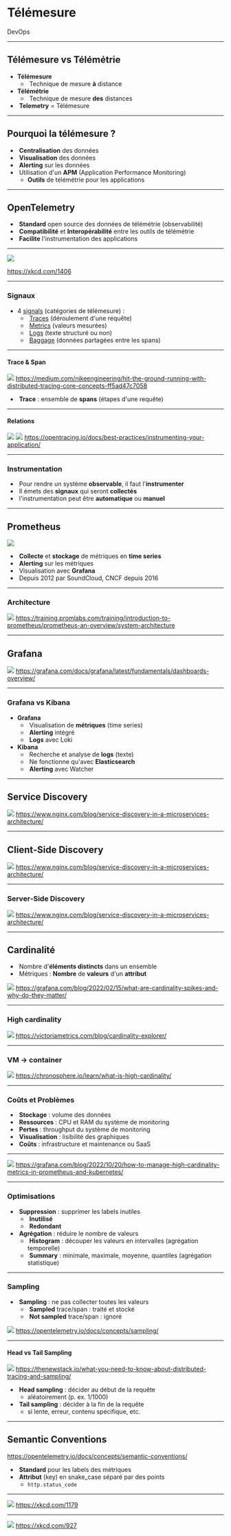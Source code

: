 # Télémesure

DevOps

---

## Télémesure vs Télémétrie

- **Télémesure**
  - &shy;<!-- .element: class="fragment" --> Technique de mesure **à** distance
- **Télémétrie**
  - &shy;<!-- .element: class="fragment" --> Technique de mesure **des** distances
- &shy;<!-- .element: class="fragment" --> **Telemetry** = Télémesure

---

## Pourquoi la télémesure ?

- &shy;<!-- .element: class="fragment" --> **Centralisation** des données
- &shy;<!-- .element: class="fragment" --> **Visualisation** des données
- &shy;<!-- .element: class="fragment" --> **Alerting** sur les données
- &shy;<!-- .element: class="fragment" --> Utilisation d'un **APM** (Application Performance Monitoring)
  - **Outils** de télémétrie pour les applications

---

## OpenTelemetry

- &shy;<!-- .element: class="fragment" --> **Standard** open source des données de télémétrie (observabilité)
- &shy;<!-- .element: class="fragment" --> **Compatibilité** et **Interopérabilité** entre les outils de télémétrie
- &shy;<!-- .element: class="fragment" --> **Facilite** l'instrumentation des applications

---

![](https://imgs.xkcd.com/comics/universal_converter_box.png)

https://xkcd.com/1406 <!-- .element: class="reference" target="_blank" -->

---

### Signaux

- 4 [signals](https://opentelemetry.io/docs/concepts/signals/) (catégories de télémesure) :
  - &shy;<!-- .element: class="fragment" --> [Traces](https://opentelemetry.io/docs/concepts/signals/traces/) (déroulement d'une requête)
  - &shy;<!-- .element: class="fragment" --> [Metrics](https://opentelemetry.io/docs/concepts/signals/metrics/) (valeurs mesurées)
  - &shy;<!-- .element: class="fragment" --> [Logs](https://opentelemetry.io/docs/concepts/signals/logs/) (texte structuré ou non)
  - &shy;<!-- .element: class="fragment" --> [Baggage](https://opentelemetry.io/docs/concepts/signals/baggage/) (données partagées entre les spans)

---

#### Trace & Span

![](https://miro.medium.com/v2/resize:fit:4800/format:webp/1*Yu0bCux_sulHPy6MhT9Ytg.png)
https://medium.com/nikeengineering/hit-the-ground-running-with-distributed-tracing-core-concepts-ff5ad47c7058 <!-- .element: class="reference" target="_blank" -->

- &shy;<!-- .element: class="fragment" --> **Trace** : ensemble de **spans** (étapes d'une requête)

---

#### Relations

![](https://opentracing.io/img/OTHT_0.png)
![](https://opentracing.io/img/OTHT_1.png)
https://opentracing.io/docs/best-practices/instrumenting-your-application/ <!-- .element: class="reference" target="_blank" -->

---

### Instrumentation

- &shy;<!-- .element: class="fragment" --> Pour rendre un système **observable**, il faut l'**instrumenter**
- &shy;<!-- .element: class="fragment" --> Il émets des **signaux** qui seront **collectés**
- &shy;<!-- .element: class="fragment" --> l'instrumentation peut être **automatique** ou **manuel**

---

## Prometheus

[![](https://upload.wikimedia.org/wikipedia/commons/3/38/Prometheus_software_logo.svg)](https://commons.wikimedia.org/wiki/File:Prometheus_software_logo.svg) <!-- .element: target="_blank" -->

- &shy;<!-- .element: class="fragment" --> **Collecte** et **stockage** de métriques en **time series**
- &shy;<!-- .element: class="fragment" --> **Alerting** sur les métriques
- &shy;<!-- .element: class="fragment" --> Visualisation avec **Grafana**
- &shy;<!-- .element: class="fragment" --> Depuis 2012 par SoundCloud, CNCF depuis 2016

---

### Architecture

![](https://training.promlabs.com/static/prometheus-architecture-81d1251aedaf0676f61ad31e4cf19363.svg) <!-- .element: style="height: var(--slides-height)" -->
https://training.promlabs.com/training/introduction-to-prometheus/prometheus-an-overview/system-architecture <!-- .element: class="reference" target="_blank" -->

---

## Grafana

![](https://grafana.com/media/docs/grafana/dashboards-overview/complex-dashboard-example.png) <!-- .element: style="height: var(--slides-height)" -->
https://grafana.com/docs/grafana/latest/fundamentals/dashboards-overview/ <!-- .element: class="reference" target="_blank" -->

---

### Grafana vs Kibana

- **Grafana**
  - &shy;<!-- .element: class="fragment" --> Visualisation de **métriques** (time series)
  - &shy;<!-- .element: class="fragment" --> **Alerting** intégré
  - &shy;<!-- .element: class="fragment" --> **Logs** avec Loki
- **Kibana**
  - &shy;<!-- .element: class="fragment" --> Recherche et analyse de **logs** (texte)
  - &shy;<!-- .element: class="fragment" --> Ne fonctionne qu'avec **Elasticsearch**
  - &shy;<!-- .element: class="fragment" --> **Alerting** avec Watcher

---

## Service Discovery

![](https://www.nginx.com/wp-content/uploads/2016/04/Richardson-microservices-part4-1_difficult-service-discovery.png) <!-- .element: style="height: var(--slides-height)" -->
https://www.nginx.com/blog/service-discovery-in-a-microservices-architecture/ <!-- .element: class="reference" target="_blank" -->

---

## Client‑Side Discovery

![](https://www.nginx.com/wp-content/uploads/2016/04/Richardson-microservices-part4-2_client-side-pattern.png) <!-- .element: style="height: var(--slides-height)" -->
https://www.nginx.com/blog/service-discovery-in-a-microservices-architecture/ <!-- .element: class="reference" target="_blank" -->

---

### Server‑Side Discovery

![](https://www.nginx.com/wp-content/uploads/2016/04/Richardson-microservices-part4-3_server-side-pattern.png) <!-- .element: style="height: var(--slides-height)" -->
https://www.nginx.com/blog/service-discovery-in-a-microservices-architecture/ <!-- .element: class="reference" target="_blank" -->

---

## Cardinalité

- &shy;<!-- .element: class="fragment" --> Nombre d'**éléments distincts** dans un ensemble
- &shy;<!-- .element: class="fragment" --> Métriques : **Nombre** de **valeurs** d'un **attribut**

![](https://grafana.com/static/assets/img/blog/cardinality-spikes-diagram.jpg) <!-- .element: class="fragment" style="height: 420px" -->
https://grafana.com/blog/2022/02/15/what-are-cardinality-spikes-and-why-do-they-matter/ <!-- .element: class="reference" target="_blank" -->

---

### High cardinality

![](https://victoriametrics.com/blog/cardinality-explorer/cardinality_calculation.png)
https://victoriametrics.com/blog/cardinality-explorer/ <!-- .element: class="reference" target="_blank" -->

---

### VM → container

![](https://chronosphere.io/wp-content/uploads/2023/10/cardinality-growth-1024x576.webp)
https://chronosphere.io/learn/what-is-high-cardinality/ <!-- .element: class="reference" target="_blank" -->

---

### Coûts et Problèmes

- &shy;<!-- .element: class="fragment" --> **Stockage** : volume des données
- &shy;<!-- .element: class="fragment" --> **Ressources** : CPU et RAM du système de monitoring
- &shy;<!-- .element: class="fragment" --> **Pertes** : throughput du système de monitoring
- &shy;<!-- .element: class="fragment" --> **Visualisation** : lisibilité des graphiques
- &shy;<!-- .element: class="fragment" --> **Coûts** : infrastructure et maintenance ou SaaS

---

![](https://grafana.com/static/assets/img/blog/grafana-cardinality-metrics-quadrants.png)
https://grafana.com/blog/2022/10/20/how-to-manage-high-cardinality-metrics-in-prometheus-and-kubernetes/ <!-- .element: class="reference" target="_blank" -->

---

### Optimisations

- &shy;<!-- .element: class="fragment" --> **Suppression** : supprimer les labels inutiles
  - &shy;<!-- .element: class="fragment" --> **Inutilisé**
  - &shy;<!-- .element: class="fragment" --> **Redondant**
- &shy;<!-- .element: class="fragment" --> **Agrégation** : réduire le nombre de valeurs
  - &shy;<!-- .element: class="fragment" --> **Histogram** : découper les valeurs en intervalles (agrégation temporelle)
  - &shy;<!-- .element: class="fragment" --> **Summary** : minimale, maximale, moyenne, quantiles (agrégation statistique)

---

### Sampling

- &shy;<!-- .element: class="fragment" --> **Sampling** : ne pas collecter toutes les valeurs
  - &shy;<!-- .element: class="fragment" --> **Sampled** trace/span : traité et stocké
  - &shy;<!-- .element: class="fragment" --> **Not sampled** trace/span : ignoré

![](https://opentelemetry.io/docs/concepts/sampling/traces-venn-diagram.svg) <!-- .element: class="fragment" style="height: 360px" -->
https://opentelemetry.io/docs/concepts/sampling/ <!-- .element: class="reference" target="_blank" -->

---

#### Head vs Tail Sampling

![](https://cdn.thenewstack.io/media/2020/04/eb412cd9-screen-shot-2020-04-07-at-7.12.38-pm-1024x280.png)
https://thenewstack.io/what-you-need-to-know-about-distributed-tracing-and-sampling/ <!-- .element: class="reference" target="_blank" -->

- &shy;<!-- .element: class="fragment" --> **Head sampling** : décider au début de la requête
  - aléatoirement (p. ex. 1/1000)
- &shy;<!-- .element: class="fragment" --> **Tail sampling** : décider à la fin de la requête
  - si lente, erreur, contenu spécifique, etc.

---

## Semantic Conventions

https://opentelemetry.io/docs/concepts/semantic-conventions/

- &shy;<!-- .element: class="fragment" --> **Standard** pour les labels des métriques
- &shy;<!-- .element: class="fragment" --> **Attribut** (key) en snake_case séparé par des points
  - `http.status_code`

---

![](https://imgs.xkcd.com/comics/iso_8601.png)
https://xkcd.com/1179 <!-- .element: class="reference" target="_blank" -->

---

![](https://imgs.xkcd.com/comics/standards.png)
https://xkcd.com/927 <!-- .element: class="reference" target="_blank" -->
